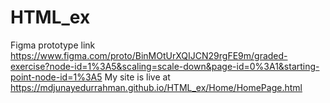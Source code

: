 # HTML_ex
Figma prototype link https://www.figma.com/proto/BinMOtUrXQIJCN29rgFE9m/graded-exercise?node-id=1%3A5&scaling=scale-down&page-id=0%3A1&starting-point-node-id=1%3A5
My site is live at https://mdjunayedurrahman.github.io/HTML_ex/Home/HomePage.html

